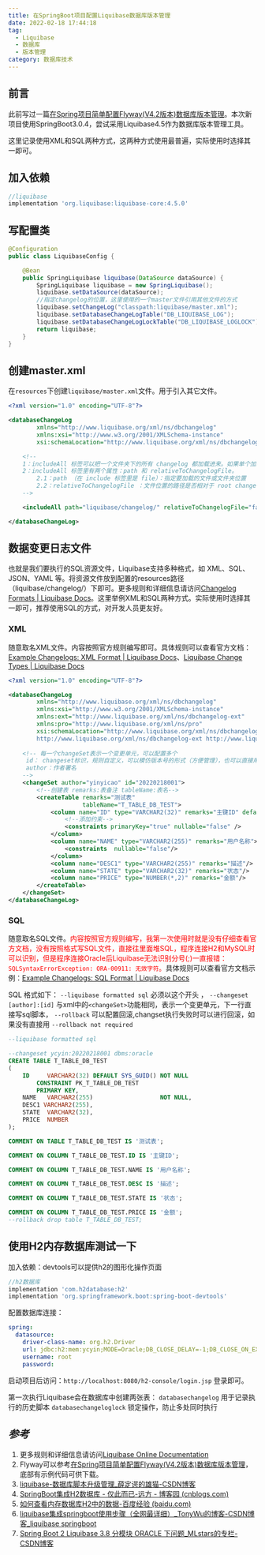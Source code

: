 ```yaml
---
title: 在SpringBoot项目配置Liquibase数据库版本管理
date: 2022-02-18 17:44:18
tag:
  - Liquibase
  - 数据库
  - 版本管理
category: 数据库技术
---
```


## 前言

此前写过一篇[在Spring项目简单配置Flyway(V4.2版本)数据库版本管理](https://ladybug.top/数据库技术/configuring-flyway-tool-in-spring-project.html)。本次新项目使用SpringBoot3.0.4，尝试采用Liquibase4.5作为数据库版本管理工具。

这里记录使用XML和SQL两种方式，这两种方式使用最普遍，实际使用时选择其一即可。

## 加入依赖

```groovy
//liquibase
implementation 'org.liquibase:liquibase-core:4.5.0'
```

## 写配置类

```java
@Configuration
public class LiquibaseConfig {

    @Bean
    public SpringLiquibase liquibase(DataSource dataSource) {
        SpringLiquibase liquibase = new SpringLiquibase();
        liquibase.setDataSource(dataSource);
        //指定changelog的位置，这里使用的一个master文件引用其他文件的方式
        liquibase.setChangeLog("classpath:liquibase/master.xml");
        liquibase.setDatabaseChangeLogTable("DB_LIQUIBASE_LOG");
        liquibase.setDatabaseChangeLogLockTable("DB_LIQUIBASE_LOGLOCK");
        return liquibase;
    }
}
```

## 创建master.xml

在`resources`下创建`liquibase/master.xml`文件。用于引入其它文件。

```xml
<?xml version="1.0" encoding="UTF-8"?>

<databaseChangeLog
        xmlns="http://www.liquibase.org/xml/ns/dbchangelog"
        xmlns:xsi="http://www.w3.org/2001/XMLSchema-instance"
        xsi:schemaLocation="http://www.liquibase.org/xml/ns/dbchangelog http://www.liquibase.org/xml/ns/dbchangelog/dbchangelog-4.5.xsd">

    <!--
    1：includeAll 标签可以把一个文件夹下的所有 changelog 都加载进来。如果单个加载可以用 include。
    2：includeAll 标签里有两个属性：path 和 relativeToChangelogFile。
        2.1：path （在 include 标签里是 file）：指定要加载的文件或文件夹位置
        2.2：relativeToChangelogFile ：文件位置的路径是否相对于 root changelog 是相对路径; 默认 false，即相对于 classpath 是相对路径。
    -->

    <includeAll path="liquibase/changelog/" relativeToChangelogFile="false"/>

</databaseChangeLog>
```

## 数据变更日志文件

也就是我们要执行的SQL资源文件，Liquibase支持多种格式，如 XML、SQL、JSON、YAML 等。将资源文件放到配置的resources路径（liquibase/changelog/）下即可。更多规则和详细信息请访问[Changelog Formats | Liquibase Docs](https://docs.liquibase.com/concepts/changelogs/changelog-formats.html)。这里举例XML和SQL两种方式。实际使用时选择其一即可，推荐使用SQL的方式，对开发人员更友好。

### XML

随意取名XML文件。内容按照官方规则编写即可。具体规则可以查看官方文档：[Example Changelogs: XML Format | Liquibase Docs](https://docs.liquibase.com/concepts/changelogs/xml-format.html)、[Liquibase Change Types | Liquibase Docs](https://docs.liquibase.com/change-types/home.html)

```xml
<?xml version="1.0" encoding="UTF-8"?>

<databaseChangeLog
        xmlns="http://www.liquibase.org/xml/ns/dbchangelog"
        xmlns:xsi="http://www.w3.org/2001/XMLSchema-instance"
        xmlns:ext="http://www.liquibase.org/xml/ns/dbchangelog-ext"
        xmlns:pro="http://www.liquibase.org/xml/ns/pro"
        xsi:schemaLocation="http://www.liquibase.org/xml/ns/dbchangelog http://www.liquibase.org/xml/ns/dbchangelog/dbchangelog-4.5.xsd
        http://www.liquibase.org/xml/ns/dbchangelog-ext http://www.liquibase.org/xml/ns/dbchangelog/dbchangelog-ext.xsd http://www.liquibase.org/xml/ns/pro http://www.liquibase.org/xml/ns/pro/liquibase-pro-4.5.xsd">
    
    <!-- 每一个changeSet表示一个变更单元，可以配置多个
     id： changeset标识，规则自定义，可以模仿版本号的形式（方便管理），也可以直接用自增序列 1，2，3... 
     author：作者署名  
    -->
    <changeSet author="yinyicao" id="20220218001">
        <!--创建表 remarks:表备注 tableName:表名-->
        <createTable remarks="测试表"
                     tableName="T_TABLE_DB_TEST">
            <column name="ID" type="VARCHAR2(32)" remarks="主键ID" defaultValueComputed="SYS_GUID()">
                <!--添加约束-->
                <constraints primaryKey="true" nullable="false" />
            </column>
            <column name="NAME" type="VARCHAR2(255)" remarks="用户名称">
                <constraints  nullable="false"/>
            </column>
            <column name="DESC1" type="VARCHAR2(255)" remarks="描述"/>
            <column name="STATE" type="VARCHAR2(32)" remarks="状态"/>
            <column name="PRICE" type="NUMBER(*,2)" remarks="金额"/>
        </createTable>
    </changeSet>
</databaseChangeLog>
```

### SQL

随意取名SQL文件。<span style="color:red">内容按照官方规则编写，我第一次使用时就是没有仔细查看官方文档，没有按照格式写SQL文件，直接往里面堆SQL，程序连接H2和MySQL时可以识别，但是程序连接Oracle后Liquibase无法识别分号(;)一直报错：`SQLSyntaxErrorException: ORA-00911: 无效字符`。</span>具体规则可以查看官方文档示例：[Example Changelogs: SQL Format | Liquibase Docs](https://docs.liquibase.com/concepts/changelogs/sql-format.html)

SQL 格式如下：
`--liquibase formatted sql` 必须以这个开头 ，
`--changeset [author]:[id]` 与xml中的`<changeSet>`功能相同，表示一个变更单元，下一行直接写sql脚本，
`--rollback` 可以配置回滚,changset执行失败时可以进行回滚，如果没有直接用 `--rollback not required`

```sql
--liquibase formatted sql

--changeset ycyin:20220218001 dbms:oracle
CREATE TABLE T_TABLE_DB_TEST
(
    ID     VARCHAR2(32) DEFAULT SYS_GUID() NOT NULL
        CONSTRAINT PK_T_TABLE_DB_TEST
        PRIMARY KEY,
    NAME   VARCHAR2(255)                   NOT NULL,
    DESC1 VARCHAR2(255),
    STATE  VARCHAR2(32),
    PRICE  NUMBER
);

COMMENT ON TABLE T_TABLE_DB_TEST IS '测试表';

COMMENT ON COLUMN T_TABLE_DB_TEST.ID IS '主键ID';

COMMENT ON COLUMN T_TABLE_DB_TEST.NAME IS '用户名称';

COMMENT ON COLUMN T_TABLE_DB_TEST.DESC IS '描述';

COMMENT ON COLUMN T_TABLE_DB_TEST.STATE IS '状态';

COMMENT ON COLUMN T_TABLE_DB_TEST.PRICE IS '金额';
--rollback drop table T_TABLE_DB_TEST;
```

## 使用H2内存数据库测试一下

加入依赖：devtools可以提供h2的图形化操作页面

```groovy
//h2数据库
implementation 'com.h2database:h2'
implementation 'org.springframework.boot:spring-boot-devtools'
```

配置数据库连接：

```yaml
spring:
  datasource:
    driver-class-name: org.h2.Driver
    url: jdbc:h2:mem:ycyin;MODE=Oracle;DB_CLOSE_DELAY=-1;DB_CLOSE_ON_EXIT=FALSE
    username: root
    password:
```

启动项目后访问：`http://localhost:8080/h2-console/login.jsp` 登录即可。

第一次执行Liquibase会在数据库中创建两张表：
`databasechangelog` 用于记录执行的历史脚本
`databasechangeloglock` 锁定操作，防止多处同时执行

## *参考*

1. 更多规则和详细信息请访问[Liquibase Online Documentation](https://docs.liquibase.com/home.html)
3. Flyway可以参考[在Spring项目简单配置Flyway(V4.2版本)数据库版本管理](https://ladybug.top/数据库技术/configuring-flyway-tool-in-spring-project.html)，底部有示例代码可供下载。
3. [liquibase-数据库脚本升级管理_薛定谔的雄猫-CSDN博客](https://blog.csdn.net/iteye_19045/article/details/98885817)
3. [SpringBoot集成H2数据库 - 仅此而已-远方 - 博客园 (cnblogs.com)](https://www.cnblogs.com/xuwenjin/p/14829316.html)
3. [如何查看内存数据库H2中的数据-百度经验 (baidu.com)](https://jingyan.baidu.com/article/0a52e3f4fc53aabf62ed72b5.html)
3. [liquibase集成springboot使用步骤（全网最详细）_TonyWu的博客-CSDN博客_liquibase springboot](https://blog.csdn.net/weixin_41404773/article/details/106355563)
3. [Spring Boot 2 Liquibase 3.8 分模块 ORACLE 下问题_MLstars的专栏-CSDN博客](https://blog.csdn.net/MLstars/article/details/105390332)